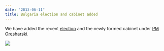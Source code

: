 ```yaml
---
date: "2013-06-11"
title: Bulgaria election and cabinet added
---
```


We have added the recent [election](/data/bgr/election-parliament/2013-05-12/) and the newly formed cabinet under [PM Oresharski](/data/bgr/cabinet-party/2013-05-29/).

![](/images/parliament-sweden.jpg)
